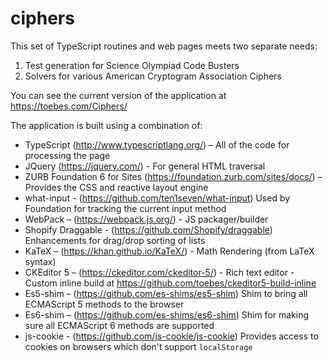 # ciphers

This set of TypeScript routines and web pages meets two separate needs:

1. Test generation for Science Olympiad Code Busters
1. Solvers for various American Cryptogram Association Ciphers

You can see the current version of the application at https://toebes.com/Ciphers/

The application is built using a combination of:

-   TypeScript (http://www.typescriptlang.org/) – All of the code for processing the page
-   JQuery (https://jquery.com/) - For general HTML traversal
-   ZURB Foundation 6 for Sites (https://foundation.zurb.com/sites/docs/) – Provides the CSS and reactive layout engine
-   what-input - (https://github.com/ten1seven/what-input) Used by Foundation for tracking the current input method
-   WebPack – (https://webpack.js.org/) - JS packager/builder
-   Shopify Draggable - (https://github.com/Shopify/draggable) Enhancements for drag/drop sorting of lists
-   KaTeX – (https://khan.github.io/KaTeX/) - Math Rendering (from LaTeX syntax)
-   CKEditor 5 – (https://ckeditor.com/ckeditor-5/) - Rich text editor - Custom inline build at https://github.com/toebes/ckeditor5-build-inline
-   Es5-shim – (https://github.com/es-shims/es5-shim) Shim to bring all ECMAScript 5 methods to the browser
-   Es6-shim – (https://github.com/es-shims/es6-shim) Shim for making sure all ECMAScript 6 methods are supported
-   js-cookie - (https://github.com/js-cookie/js-cookie) Provides access to cookies on browsers which don't support `localStorage`
